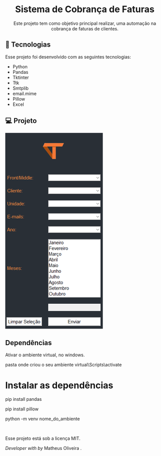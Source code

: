 <h1 align="center"> Sistema de Cobrança de Faturas </h1>

<p align="center">
Este projeto tem como objetivo principal realizar, uma automação na cobrança de faturas de clientes.<br/>
</p>

## 🚀 Tecnologias

Esse projeto foi desenvolvido com as seguintes tecnologias:

- Python
- Pandas
- Tktinter
- Ttk
- Smtplib
- email.mime
- Pillow
- Excel

## 💻 Projeto

<img src="sistema-faturas.png">

## Dependências

<p>Ativar o ambiente virtual, no windows.</p> 

<p>pasta onde criou o seu ambiente virtual\Scripts\activate</p>

# Instalar as dependências
<p>pip install pandas</p>
<p>pip install pillow</p>
<p>python -m venv nome_do_ambiente</p>

<br>

Esse projeto está sob a licença MIT.

<i>Developer with by</i> Matheus Oliveira .
